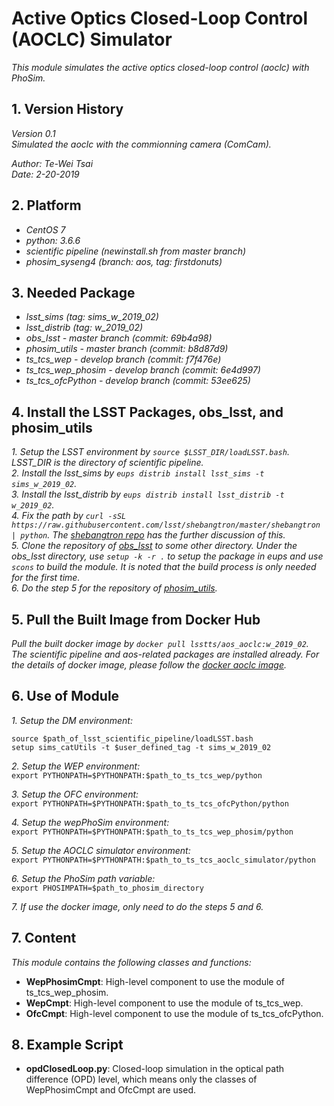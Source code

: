 # Active Optics Closed-Loop Control (AOCLC) Simulator

*This module simulates the active optics closed-loop control (aoclc) with PhoSim.*

## 1. Version History

*Version 0.1*
<br/>
*Simulated the aoclc with the commionning camera (ComCam).*
<br/>

*Author: Te-Wei Tsai*
<br/>
*Date: 2-20-2019*

## 2. Platform

- *CentOS 7*
- *python: 3.6.6*
- *scientific pipeline (newinstall.sh from master branch)*
- *phosim_syseng4 (branch: aos, tag: firstdonuts)*

## 3. Needed Package

- *lsst_sims (tag: sims_w_2019_02)*
- *lsst_distrib (tag: w_2019_02)*
- *obs_lsst - master branch (commit: 69b4a98)*
- *phosim_utils - master branch (commit: b8d87d9)*
- *ts_tcs_wep - develop branch (commit: f7f476e)*
- *ts_tcs_wep_phosim - develop branch (commit: 6e4d997)*
- *ts_tcs_ofcPython - develop branch (commit: 53ee625)*

## 4. Install the LSST Packages, obs_lsst, and phosim_utils

*1. Setup the LSST environment by `source $LSST_DIR/loadLSST.bash`. LSST_DIR is the directory of scientific pipeline.*
<br/>
*2. Install the lsst_sims by `eups distrib install lsst_sims -t sims_w_2019_02`.*
<br/>
*3. Install the lsst_distrib by `eups distrib install lsst_distrib -t w_2019_02`.*
<br/>
*4. Fix the path by `curl -sSL https://raw.githubusercontent.com/lsst/shebangtron/master/shebangtron | python`. The [shebangtron repo](https://github.com/lsst/shebangtron) has the further discussion of this.*
<br/>
*5. Clone the repository of [obs_lsst](https://github.com/lsst/obs_lsst) to some other directory. Under the obs_lsst directory, use `setup -k -r .` to setup the package in eups and use `scons` to build the module. It is noted that the build process is only needed for the first time.*
<br/>
*6. Do the step 5 for the repository of [phosim_utils](https://github.com/lsst-dm/phosim_utils.git).*

## 5. Pull the Built Image from Docker Hub

*Pull the built docker image by `docker pull lsstts/aos_aoclc:w_2019_02`. The scientific pipeline and aos-related packages are installed already. For the details of docker image, please follow the [docker aoclc image](https://hub.docker.com/r/lsstts/aos_aoclc).*

## 6. Use of Module

*1. Setup the DM environment:*
```
source $path_of_lsst_scientific_pipeline/loadLSST.bash
setup sims_catUtils -t $user_defined_tag -t sims_w_2019_02
```

*2. Setup the WEP environment:*
<br/>
`export PYTHONPATH=$PYTHONPATH:$path_to_ts_tcs_wep/python`

*3. Setup the OFC environment:*
<br/>
`export PYTHONPATH=$PYTHONPATH:$path_to_ts_tcs_ofcPython/python`

*4. Setup the wepPhoSim environment:*
<br/>
`export PYTHONPATH=$PYTHONPATH:$path_to_ts_tcs_wep_phosim/python`

*5. Setup the AOCLC simulator environment:*
<br/>
`export PYTHONPATH=$PYTHONPATH:$path_to_ts_tcs_aoclc_simulator/python`

*6. Setup the PhoSim path variable:*
<br/>
`export PHOSIMPATH=$path_to_phosim_directory`

*7. If use the docker image, only need to do the steps 5 and 6.*

## 7. Content

*This module contains the following classes and functions:*

- **WepPhosimCmpt**: High-level component to use the module of ts_tcs_wep_phosim.
- **WepCmpt**: High-level component to use the module of ts_tcs_wep.
- **OfcCmpt**: High-level component to use the module of ts_tcs_ofcPython.

## 8. Example Script

- **opdClosedLoop.py**: Closed-loop simulation in the optical path difference (OPD) level, which means only the classes of WepPhosimCmpt and OfcCmpt are used.